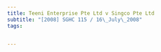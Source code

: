 ```yaml
---
title: Teeni Enterprise Pte Ltd v Singco Pte Ltd 
subtitle: "[2008] SGHC 115 / 16\_July\_2008"
tags:


---
```


